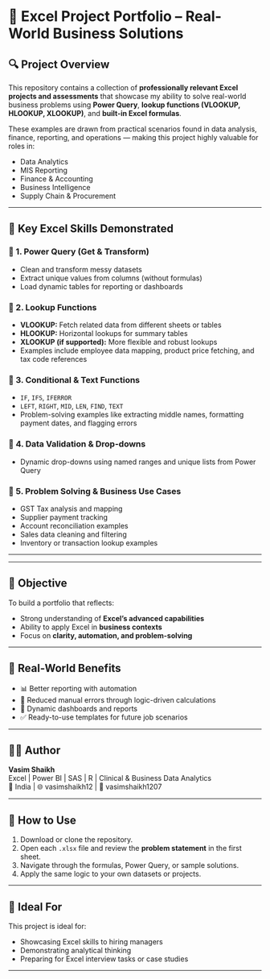 # 📘 Excel Project Portfolio – Real-World Business Solutions

## 🔍 Project Overview

This repository contains a collection of **professionally relevant Excel projects and assessments** that showcase my ability to solve real-world business problems using **Power Query**, **lookup functions (VLOOKUP, HLOOKUP, XLOOKUP)**, and **built-in Excel formulas**.

These examples are drawn from practical scenarios found in data analysis, finance, reporting, and operations — making this project highly valuable for roles in:
- Data Analytics
- MIS Reporting
- Finance & Accounting
- Business Intelligence
- Supply Chain & Procurement

---

## 🧠 Key Excel Skills Demonstrated

### 🔹 1. Power Query (Get & Transform)
- Clean and transform messy datasets
- Extract unique values from columns (without formulas)
- Load dynamic tables for reporting or dashboards

### 🔹 2. Lookup Functions
- **VLOOKUP:** Fetch related data from different sheets or tables
- **HLOOKUP:** Horizontal lookups for summary tables
- **XLOOKUP (if supported):** More flexible and robust lookups
- Examples include employee data mapping, product price fetching, and tax code references

### 🔹 3. Conditional & Text Functions
- `IF`, `IFS`, `IFERROR`
- `LEFT`, `RIGHT`, `MID`, `LEN`, `FIND`, `TEXT`
- Problem-solving examples like extracting middle names, formatting payment dates, and flagging errors

### 🔹 4. Data Validation & Drop-downs
- Dynamic drop-downs using named ranges and unique lists from Power Query

### 🔹 5. Problem Solving & Business Use Cases
- GST Tax analysis and mapping
- Supplier payment tracking
- Account reconciliation examples
- Sales data cleaning and filtering
- Inventory or transaction lookup examples

---


---

## 🎯 Objective

To build a portfolio that reflects:
- Strong understanding of **Excel’s advanced capabilities**
- Ability to apply Excel in **business contexts**
- Focus on **clarity, automation, and problem-solving**

---

## 🧾 Real-World Benefits

- 📊 Better reporting with automation
- 🧮 Reduced manual errors through logic-driven calculations
- 🔄 Dynamic dashboards and reports
- ✅ Ready-to-use templates for future job scenarios

---

## 🧑‍💼 Author

**Vasim Shaikh**  
Excel | Power BI | SAS | R | Clinical & Business Data Analytics  
📍 India | 🌐 vasimshaikh12 | 🔗 vasimshaikh1207

---

## 📌 How to Use

1. Download or clone the repository.
2. Open each `.xlsx` file and review the **problem statement** in the first sheet.
3. Navigate through the formulas, Power Query, or sample solutions.
4. Apply the same logic to your own datasets or projects.

---

## 💼 Ideal For

This project is ideal for:
- Showcasing Excel skills to hiring managers
- Demonstrating analytical thinking
- Preparing for Excel interview tasks or case studies

---



